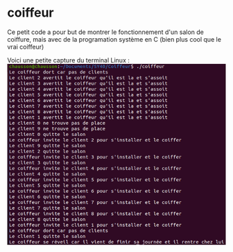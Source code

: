 # coiffeur

Ce petit code a pour but de montrer le fonctionnement d'un salon de coiffure, mais avec de la programation système en C (bien plus cool que le vrai coiffeur)

Voici une petite capture du terminal Linux : ![le coiffeur](https://github.com/thibault-chausson/coiffeur/blob/main/coiffeur.png)
